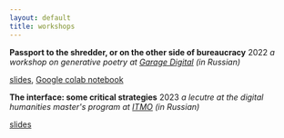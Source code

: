 ```yaml
---
layout: default
title: workshops
---
```


**Passport to the shredder, or on the other side of bureaucracy** 
2022
_a workshop on generative poetry at [Garage Digital](https://garage.digital/en/a-workshop-on-generative-poetry-by-ivan-netkachev) (in Russian)_

[slides](https://drive.google.com/file/d/17dywHc1PnZFspQAoFWVfzYTkP-YtSqAu/view?usp=sharing), [Google colab notebook](https://colab.research.google.com/drive/1ZY-A4DLhsKlwxS1MO8cBKYG8tgU-5GGP?usp=sharing)

**The interface: some critical strategies** 
2023
_a lecutre at the digital humanities master's program at [ITMO](https://en.itmo.ru/) (in Russian)_

[slides](https://drive.google.com/file/d/1CF1sEkW7kZbLoKl1wuOADkX-q-mft-KT/view?usp=sharing)